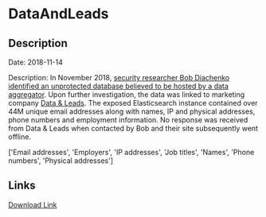 # DataAndLeads

## Description

Date: 2018-11-14

Description:
In November 2018, <a href="https://blog.hackenproof.com/industry-news/new-data-breach-exposes-57-million-records" target="_blank" rel="noopener">security researcher Bob Diachenko identified an unprotected database believed to be hosted by a data aggregator</a>. Upon further investigation, the data was linked to marketing company <a href="http://web.archive.org/web/20180925092401/https://www.datanleads.com/" target="_blank" rel="noopener">Data &amp; Leads</a>. The exposed Elasticsearch instance contained over 44M unique email addresses along with names, IP and physical addresses, phone numbers and employment information. No response was received from Data &amp; Leads when contacted by Bob and their site subsequently went offline.


['Email addresses', 'Employers', 'IP addresses', 'Job titles', 'Names', 'Phone numbers', 'Physical addresses']

## Links

[Download Link](https://link-to.net/1229997/460.4160156302121/dynamic/?r=ZGF0YW5sZWFkcy5jb20=)